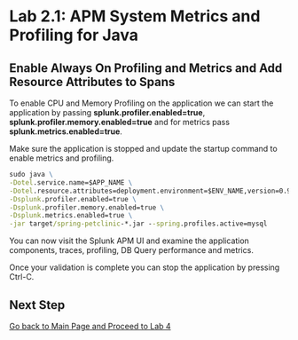 # Lab 2.1: APM System Metrics and Profiling for Java

## Enable Always On Profiling and Metrics and Add Resource Attributes to Spans

To enable CPU and Memory Profiling on the application we can start the application by passing **splunk.profiler.enabled=true**, **splunk.profiler.memory.enabled=true** and for metrics pass **splunk.metrics.enabled=true**.

Make sure the application is stopped and update the startup command to enable metrics and profiling.

```cmd
sudo java \
-Dotel.service.name=$APP_NAME \
-Dotel.resource.attributes=deployment.environment=$ENV_NAME,version=0.970 \
-Dsplunk.profiler.enabled=true \
-Dsplunk.profiler.memory.enabled=true \
-Dsplunk.metrics.enabled=true \
-jar target/spring-petclinic-*.jar --spring.profiles.active=mysql
```

You can now visit the Splunk APM UI and examine the application components, traces, profiling, DB Query performance and metrics.

Once your validation is complete you can stop the application by pressing Ctrl-C.

## Next Step

[Go back to Main Page and Proceed to Lab 4](README.md)
